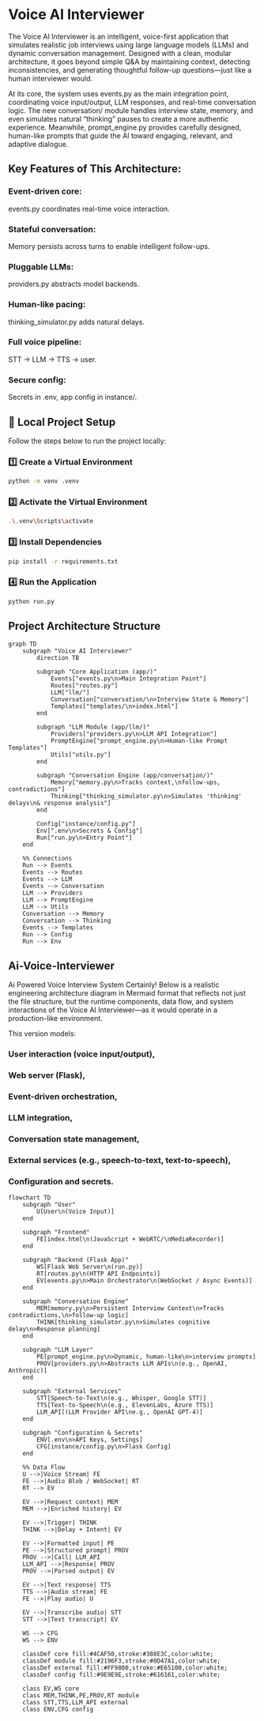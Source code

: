 
# Voice AI Interviewer
   The Voice AI Interviewer is an intelligent, voice-first application that simulates realistic job interviews using large language models (LLMs) and dynamic conversation management. Designed with a clean, modular architecture, it goes beyond simple Q&A by maintaining context, detecting inconsistencies, and generating thoughtful follow-up questions—just like a human interviewer would.

At its core, the system uses events.py as the main integration point, coordinating voice input/output, LLM responses, and real-time conversation logic. The new conversation/ module handles interview state, memory, and even simulates natural “thinking” pauses to create a more authentic experience. Meanwhile, prompt_engine.py provides carefully designed, human-like prompts that guide the AI toward engaging, relevant, and adaptive dialogue.

## Key Features of This Architecture:
### Event-driven core:
events.py coordinates real-time voice interaction.
### Stateful conversation:
Memory persists across turns to enable intelligent follow-ups.
### Pluggable LLMs:
providers.py abstracts model backends.
### Human-like pacing:
thinking_simulator.py adds natural delays.
### Full voice pipeline:
STT → LLM → TTS → user.
### Secure config: 
Secrets in .env, app config in instance/.


## 🚀 Local Project Setup

Follow the steps below to run the project locally:

### 1️⃣ Create a Virtual Environment
```bash
python -m venv .venv
```

### 2️⃣ Activate the Virtual Environment
```bash
.\.venv\Scripts\activate
```

### 3️⃣ Install Dependencies
```bash
pip install -r requirements.txt
```

### 4️⃣ Run the Application
```bash
python run.py
```

## Project Architecture Structure
```mermaid
graph TD
    subgraph "Voice AI Interviewer"
        direction TB

        subgraph "Core Application (app/)"
            Events["events.py\n>Main Integration Point"] 
            Routes["routes.py"]
            LLM["llm/"]
            Conversation["conversation/\n>Interview State & Memory"]
            Templates["templates/\n>index.html"]
        end

        subgraph "LLM Module (app/llm/)"
            Providers["providers.py\n>LLM API Integration"]
            PromptEngine["prompt_engine.py\n>Human-like Prompt Templates"]
            Utils["utils.py"]
        end

        subgraph "Conversation Engine (app/conversation/)"
            Memory["memory.py\n>Tracks context,\nfollow-ups, contradictions"]
            Thinking["thinking_simulator.py\n>Simulates 'thinking' delays\n& response analysis"]
        end

        Config["instance/config.py"]
        Env[".env\n>Secrets & Config"]
        Run["run.py\n>Entry Point"]
    end

    %% Connections
    Run --> Events
    Events --> Routes
    Events --> LLM
    Events --> Conversation
    LLM --> Providers
    LLM --> PromptEngine
    LLM --> Utils
    Conversation --> Memory
    Conversation --> Thinking
    Events --> Templates
    Run --> Config
    Run --> Env
```
## Ai-Voice-Interviewer
Ai Powered Voice Interview System 
      Certainly! Below is a realistic engineering architecture diagram in Mermaid format that reflects not just the file structure, but the runtime components, data flow, and system interactions of the Voice AI Interviewer—as it would operate in a production-like environment.

This version models:

### User interaction (voice input/output),
### Web server (Flask),
### Event-driven orchestration,
### LLM integration,
### Conversation state management,
### External services (e.g., speech-to-text, text-to-speech),
### Configuration and secrets.

```mermaid
flowchart TD
    subgraph "User"
        U[User\n(Voice Input)]
    end

    subgraph "Frontend"
        FE[index.html\n(JavaScript + WebRTC/\nMediaRecorder)]
    end

    subgraph "Backend (Flask App)"
        WS[Flask Web Server\n(run.py)]
        RT[routes.py\n(HTTP API Endpoints)]
        EV[events.py\n>Main Orchestrator\n(WebSocket / Async Events)]
    end

    subgraph "Conversation Engine"
        MEM[memory.py\n>Persistent Interview Context\n>Tracks contradictions,\n>follow-up logic]
        THINK[thinking_simulator.py\n>Simulates cognitive delay\n>Response planning]
    end

    subgraph "LLM Layer"
        PE[prompt_engine.py\n>Dynamic, human-like\n>interview prompts]
        PROV[providers.py\n>Abstracts LLM APIs\n(e.g., OpenAI, Anthropic)]
    end

    subgraph "External Services"
        STT[Speech-to-Text\n(e.g., Whisper, Google STT)]
        TTS[Text-to-Speech\n(e.g., ElevenLabs, Azure TTS)]
        LLM_API[(LLM Provider API\ne.g., OpenAI GPT-4)]
    end

    subgraph "Configuration & Secrets"
        ENV[.env\n>API Keys, Settings]
        CFG[instance/config.py\n>Flask Config]
    end

    %% Data Flow
    U -->|Voice Stream| FE
    FE -->|Audio Blob / WebSocket| RT
    RT --> EV

    EV -->|Request context| MEM
    MEM -->|Enriched history| EV

    EV -->|Trigger| THINK
    THINK -->|Delay + Intent| EV

    EV -->|Formatted input| PE
    PE -->|Structured prompt| PROV
    PROV -->|Call| LLM_API
    LLM_API -->|Response| PROV
    PROV -->|Parsed output| EV

    EV -->|Text response| TTS
    TTS -->|Audio stream| FE
    FE -->|Play audio| U

    EV -->|Transcribe audio| STT
    STT -->|Text transcript| EV

    WS --> CFG
    WS --> ENV

    classDef core fill:#4CAF50,stroke:#388E3C,color:white;
    classDef module fill:#2196F3,stroke:#0D47A1,color:white;
    classDef external fill:#FF9800,stroke:#E65100,color:white;
    classDef config fill:#9E9E9E,stroke:#616161,color:white;

    class EV,WS core
    class MEM,THINK,PE,PROV,RT module
    class STT,TTS,LLM_API external
    class ENV,CFG config
```


